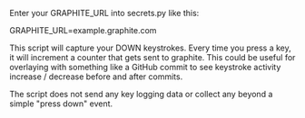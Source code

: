 Enter your GRAPHITE_URL into secrets.py like this:

GRAPHITE_URL=example.graphite.com

This script will capture your DOWN keystrokes. Every time you press a key, it will increment a counter that gets sent to graphite. This could be useful for overlaying with something like a GitHub commit to see keystroke activity increase / decrease before and after commits.

The script does not send any key logging data or collect any beyond a simple "press down" event.